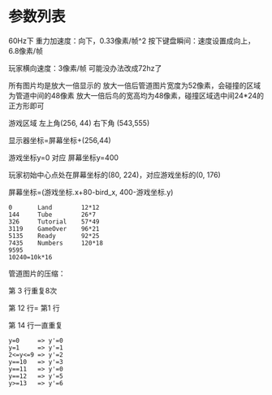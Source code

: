 # 参数列表

60Hz下
重力加速度：向下，0.33像素/帧^2
按下键盘瞬间：速度设置成向上，6.8像素/帧

玩家横向速度：3像素/帧 可能没办法改成72hz了



所有图片均是放大一倍显示的
放大一倍后管道图片宽度为52像素，会碰撞的区域为管道中间的48像素
放大一倍后鸟的宽高均为48像素，碰撞区域选中间24*24的正方形即可



游戏区域 左上角(256, 44) 右下角 (543,555)



显示器坐标=屏幕坐标+(256,44)

游戏坐标y=0 对应 屏幕坐标y=400

玩家初始中心点处在屏幕坐标的(80, 224)，对应游戏坐标的(0, 176)

屏幕坐标=(游戏坐标.x+80-bird_x, 400-游戏坐标.y)



```
0		Land		12*12			
144		Tube		26*7
326		Tutorial	57*49
3119	GameOver	96*21
5135	Ready		92*25
7435	Numbers 	120*18
9595
10240=10k*16
```



管道图片的压缩：

第 3 行重复8次

第 12 行= 第1 行

第 14 行一直重复

```
y=0     => y'=0
y=1     => y'=1
2<=y<=9 => y'=2
y==10   => y'=3
y==11   => y'=0
y==12   => y'=5
y>=13   => y'=6
```

